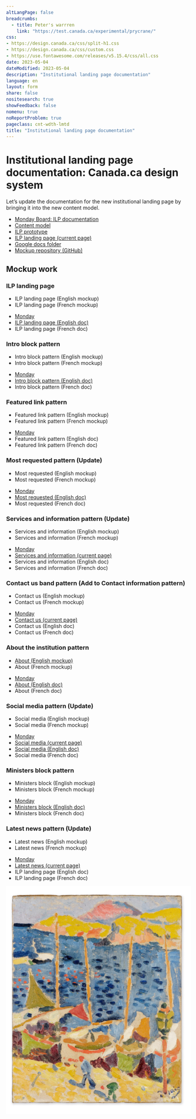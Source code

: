 ```yaml
---
altLangPage: false
breadcrumbs:
  - title: Peter's warrren
    link: "https://test.canada.ca/experimental/prycrane/"
css:
- https://design.canada.ca/css/split-h1.css
- https://design.canada.ca/css/custom.css
- https://use.fontawesome.com/releases/v5.15.4/css/all.css
date: 2023-05-04
dateModified: 2023-05-04
description: "Institutional landing page documentation"
language: en
layout: form
share: false
nositesearch: true
showFeedback: false
nomenu: true
noReportProblem: true
pageclass: cnt-wdth-lmtd
title: "Institutional landing page documentation"
---
```

<h1 property="name" id="wb-cont" dir="ltr"><span class="stacked"><span>Institutional landing page documentation</span>: <span>Canada.ca design system</span></span></h1>
<div class="row">
  <div class="col-md-8">
    <p>Let’s update the documentation for the new institutional landing page by bringing it into the new content model.</p>
    <ul>
      <li><a href="https://scma-dto.monday.com/boards/2632043469/pulses/2824139090">Monday Board: ILP documentation</a></li>
      <li><a href="https://docs.google.com/document/d/1L1TgppZW6Nl5vR8mGZYGuD2MiBUomzvW4qMBaMnYIBk/edit#heading=h.cgqy08psd8f0">Content model</a></li>
      <li><a href="https://test.canada.ca/experimental/design-system/coded-layout/institutional_landing_page_guidance-code-only.html">ILP prototype</a></li>
      <li><a href="https://design.canada.ca/mandatory-templates/institutional-profile-pages.html">ILP landing page (current page)</a></li>
      <li><a href="https://drive.google.com/drive/folders/1imYr-oeVzKcw3QXJCrJG0aCjR9w4KB-s">Google docs folder</a></li>
      <li><a href="https://github.com/gc-proto/experimental/tree/master/ilp">Mockup repository (GitHub)</a></li>
    </ul>
    <h2 class="mrgn-tp-lg">Mockup work</h2>
    <h3 class="h4">ILP landing page</h3>
    <ul>
      <li>ILP landing page (English mockup)</li>
      <li>ILP landing page (French mockup)</li>
    </ul>
    <div class="row">
      <div class="well mrgn-tp-lg col-md-8">
        <ul class="fa-ul">
          <li><span class="fa-li"><span class="far fa-circle"></span></span><a href="https://scma-dto.monday.com/boards/2632043469/pulses/4410681640">Monday</a></li>
          <li><span class="fa-li"><span class="fab fa-google-drive"></span></span><a href="https://docs.google.com/document/d/11v-AeuqxdtnkXNgycpp814fc3BfyQHxI2TpSCNgYtlY">ILP landing page (English doc)</a></li>
          <li><span class="fa-li"><span class="fab fa-google-drive"></span></span>ILP landing page (French doc)</li>
        </ul>
      </div>
    </div>
    <h3 class="h4">Intro block pattern</h3>
    <ul>
      <li>Intro block pattern (English mockup)</li>
      <li>Intro block pattern (French mockup)</li>
    </ul>
    <div class="row">
      <div class="well mrgn-tp-lg col-md-8">
        <ul class="fa-ul">
          <li><span class="fa-li"><span class="far fa-circle"></span></span><a href="https://scma-dto.monday.com/boards/2632043469/pulses/4410683568">Monday</a></li>
          <li><span class="fa-li"><span class="fab fa-google-drive"></span></span><a href="https://docs.google.com/document/d/1yak8fX5wSUmD5oP0z5EW4SHGGUQbDSIVYAiuqX0jPX8">Intro block pattern (English doc)</a></li>
          <li><span class="fa-li"><span class="fab fa-google-drive"></span></span>Intro block pattern (French doc)</li>
        </ul>
      </div>
    </div>
    <h3 class="h4">Featured link pattern</h3>
    <ul>
      <li>Featured link pattern (English mockup)</li>
      <li>Featured link pattern (French mockup)</li>
    </ul>
    <div class="row">
      <div class="well mrgn-tp-lg col-md-8">
        <ul class="fa-ul">
          <li><span class="fa-li"><span class="far fa-circle"></span></span><a href="https://scma-dto.monday.com/boards/2632043469/pulses/4410685426">Monday</a></li>
          <li><span class="fa-li"><span class="fab fa-google-drive"></span></span>Featured link pattern (English doc)</li>
          <li><span class="fa-li"><span class="fab fa-google-drive"></span></span>Featured link pattern (French doc)</li>
        </ul>
      </div>
    </div>
    <h3 class="h4">Most requested pattern (Update)</h3>
    <ul>
      <li>Most requested (English mockup)</li>
      <li>Most requested (French mockup)</li>
    </ul>
    <div class="row">
      <div class="well mrgn-tp-lg col-md-8">
        <ul class="fa-ul">
          <li><span class="fa-li"><span class="far fa-circle"></span></span><a href="https://scma-dto.monday.com/boards/2632043469/pulses/4410687939">Monday</a></li>
          <li><span class="fa-li"><span class="fab fa-google-drive"></span></span><a href="https://docs.google.com/document/d/1F7ddC9DBPp5YRqYNDGywuHt3_TckZmOAVTowi-g32fA/edit?usp=sharing">Most requested (English doc)</a></li>
          <li><span class="fa-li"><span class="fab fa-google-drive"></span></span>Most requested (French doc)</li>
        </ul>
      </div>
    </div>
    <h3 class="h4">Services and information pattern  (Update)</h3>
    <ul>
      <li>Services and information (English mockup)</li>
      <li>Services and information (French mockup)</li>
    </ul>
    <div class="row">
      <div class="well mrgn-tp-lg col-md-8">
        <ul class="fa-ul">
          <li><span class="fa-li"><span class="far fa-circle"></span></span><a href="https://scma-dto.monday.com/boards/2632043469/pulses/4410690487">Monday</a></li>
          <li><span class="fa-li"><span class="fab fa-canadian-maple-leaf"></span></span><a href="https://design.canada.ca/common-design-patterns/services-information.html">Services and information (current page)</a></li>
          <li><span class="fa-li"><span class="fab fa-google-drive"></span></span>Services and information (English doc)</li>
          <li><span class="fa-li"><span class="fab fa-google-drive"></span></span>Services and information (French doc)</li>
        </ul>
      </div>
    </div>
    <h3 class="h4">Contact us band pattern (Add to Contact information pattern)</h3>
    <ul>
      <li>Contact us (English mockup)</li>
      <li>Contact us (French mockup)</li>
    </ul>
    <div class="row">
      <div class="well mrgn-tp-lg col-md-8">
        <ul class="fa-ul">
          <li><span class="fa-li"><span class="far fa-circle"></span></span><a href="https://scma-dto.monday.com/boards/2632043469/pulses/4410694176">Monday</a></li>
          <li><span class="fa-li"><span class="fab fa-canadian-maple-leaf"></span></span><a href="https://design.canada.ca/common-design-patterns/contact-information.html">Contact us (current page)</a></li>
          <li><span class="fa-li"><span class="fab fa-google-drive"></span></span>Contact us (English doc)</li>
          <li><span class="fa-li"><span class="fab fa-google-drive"></span></span>Contact us (French doc)</li>
        </ul>
      </div>
    </div>
    <h3 class="h4">About the institution pattern</h3>
    <ul>
      <li><a href="institutional_landing_page_about.html">About (English mockup)</a></li>
      <li>About (French mockup)</li>
    </ul>
    <div class="row">
      <div class="well mrgn-tp-lg col-md-8">
        <ul class="fa-ul">
          <li><span class="fa-li"><span class="far fa-circle"></span></span><a href="https://scma-dto.monday.com/boards/2632043469/pulses/4410695507">Monday</a></li>
          <li><span class="fa-li"><span class="fab fa-google-drive"></span></span><a href="https://docs.google.com/document/d/1sMeI9mnkKTo9oVFwjSdpmn8RbmrJlLGfv_3Iqyf8Luw/edit">About (English doc)</a></li>
          <li><span class="fa-li"><span class="fab fa-google-drive"></span></span>About (French doc)</li>
        </ul>
      </div>
    </div>
    <h3 class="h4">Social media pattern (Update)</h3>
    <ul>
      <li>Social media (English mockup)</li>
      <li>Social media (French mockup)</li>
    </ul>
    <div class="row">
      <div class="well mrgn-tp-lg col-md-8">
        <ul class="fa-ul">
          <li><span class="fa-li"><span class="far fa-circle"></span></span><a href="https://scma-dto.monday.com/boards/2632043469/pulses/4411350957">Monday</a></li>
          <li><span class="fa-li"><span class="fab fa-canadian-maple-leaf"></span></span><a href="https://design.canada.ca/common-design-patterns/social-media-channels.html">Social media (current page)</a></li>
          <li><span class="fa-li"><span class="fab fa-google-drive"></span></span><a href="https://docs.google.com/document/d/1FIqn8UemmJgG5_JMBOmZo5LXGv1vIoocgOHOF6ROAzw">Social media (English doc)</a></li>
          <li><span class="fa-li"><span class="fab fa-google-drive"></span></span>Social media (French doc)</li>
        </ul>
      </div>
    </div>
    <h3 class="h4">Ministers block pattern</h3>
    <ul>
      <li>Ministers block (English mockup)</li>
      <li>Ministers block (French mockup)</li>
    </ul>
    <div class="row">
      <div class="well mrgn-tp-lg col-md-8">
        <ul class="fa-ul">
          <li><span class="fa-li"><span class="far fa-circle"></span></span><a href="https://scma-dto.monday.com/boards/2632043469/pulses/4410696796">Monday</a></li>
          <li><span class="fa-li"><span class="fab fa-google-drive"></span></span><a href="https://docs.google.com/document/d/1kzESmu-aviv0WND21gka74MXHOA9WWaIxXgE0rkj7Dc">Ministers block (English doc)</a></li>
          <li><span class="fa-li"><span class="fab fa-google-drive"></span></span>Ministers block (French doc)</li>
        </ul>
      </div>
    </div>
    <h3 class="h4">Latest news pattern (Update)</h3>
    <ul>
      <li>Latest news (English mockup)</li>
      <li>Latest news (French mockup)</li>
    </ul>
    <div class="row">
      <div class="well mrgn-tp-lg col-md-8">
        <ul class="fa-ul">
          <li><span class="fa-li"><span class="far fa-circle"></span></span><a href="https://scma-dto.monday.com/boards/2632043469/pulses/4410697690">Monday</a></li>
          <li><span class="fa-li"><span class="fab fa-canadian-maple-leaf"></span></span><a href="https://design.canada.ca/common-design-patterns/latest-news.html">Latest news (current page)</a></li>
          <li><span class="fa-li"><span class="fab fa-google-drive"></span></span>ILP landing page (English doc)</li>
          <li><span class="fa-li"><span class="fab fa-google-drive"></span></span>ILP landing page (French doc)</li>
        </ul>
      </div>
    </div>
  </div>
  <div class="col-md-4">
    <div><img src="./images/derain.png" alt="André Derain, Bateaux au port de Collioure, 1905" class="img-responsive"></div>
  </div>
</div>
